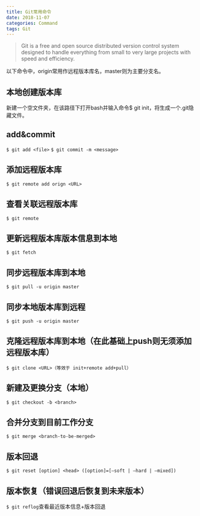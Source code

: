```yaml
---
title: Git常用命令
date: 2018-11-07
categories: Command
tags: Git
---
```


> Git is a free and open source distributed version control system designed to handle everything from small to very large projects with speed and efficiency.

<!--more-->

以下命令中，origin常用作远程版本库名，master则为主要分支名。

## 本地创建版本库
新建一个空文件夹，在该路径下打开bash并输入命令$ git init，将生成一个.git隐藏文件。

## add&commit
```$ git add <file>```
```$ git commit -m <message>```

## 添加远程版本库
```$ git remote add orign <URL>```

## 查看关联远程版本库
```$ git remote```

## 更新远程版本库版本信息到本地
```$ git fetch```

## 同步远程版本库到本地
```$ git pull -u origin master```

## 同步本地版本库到远程
```$ git push -u origin master```

## 克隆远程版本库到本地（在此基础上push则无须添加远程版本库）
```$ git clone <URL>（等效于 init+remote add+pull）```

## 新建及更换分支（本地）
```$ git checkout -b <branch>```

## 合并分支到目前工作分支
```$ git merge <branch-to-be-merged>```

## 版本回退
```$ git reset [option] <head> ([option]=[–soft | –hard | –mixed]) ```

## 版本恢复（错误回退后恢复到未来版本）
```$ git reflog```查看最近版本信息+版本回退